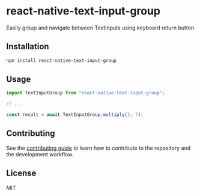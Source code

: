 # react-native-text-input-group

Easily group and navigate between TextInputs using keyboard return button

## Installation

```sh
npm install react-native-text-input-group
```

## Usage

```js
import TextInputGroup from "react-native-text-input-group";

// ...

const result = await TextInputGroup.multiply(3, 7);
```

## Contributing

See the [contributing guide](CONTRIBUTING.md) to learn how to contribute to the repository and the development workflow.

## License

MIT

